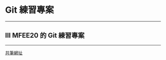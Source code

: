 # Git 練習專案

---

## III MFEE20 的 Git 練習專案

---

<a href="https://hackmd.io/8ZPn7zBvSCa-O_0A4pFuag?view#Git-Workshop-for-MFEE20">共筆網址</a>
